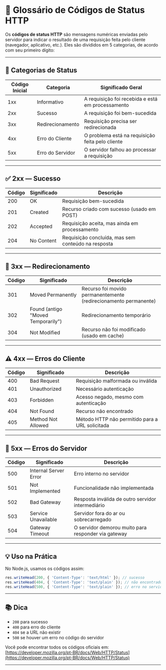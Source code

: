 # 📖 Glossário de Códigos de Status HTTP

Os **códigos de status HTTP** são mensagens numéricas enviadas pelo servidor para indicar o resultado de uma requisição feita pelo cliente (navegador, aplicativo, etc.). Eles são divididos em 5 categorias, de acordo com seu primeiro dígito:

---

## 🔢 Categorias de Status

| Código Inicial | Categoria                 | Significado Geral                         |
|----------------|---------------------------|--------------------------------------------|
| 1xx            | Informativo               | A requisição foi recebida e está em processamento |
| 2xx            | Sucesso                   | A requisição foi bem-sucedida              |
| 3xx            | Redirecionamento          | Requisição precisa ser redirecionada       |
| 4xx            | Erro do Cliente           | O problema está na requisição feita pelo cliente |
| 5xx            | Erro do Servidor          | O servidor falhou ao processar a requisição |

---

## ✅ 2xx — Sucesso

| Código | Significado                        | Descrição                                                                 |
|--------|------------------------------------|---------------------------------------------------------------------------|
| 200    | OK                                 | Requisição bem-sucedida                                                   |
| 201    | Created                            | Recurso criado com sucesso (usado em POST)                                |
| 202    | Accepted                           | Requisição aceita, mas ainda em processamento                             |
| 204    | No Content                         | Requisição concluída, mas sem conteúdo na resposta                        |

---

## 🔁 3xx — Redirecionamento

| Código | Significado                        | Descrição                                                                 |
|--------|------------------------------------|---------------------------------------------------------------------------|
| 301    | Moved Permanently                  | Recurso foi movido permanentemente (redirecionamento permanente)         |
| 302    | Found (antigo "Moved Temporarily") | Redirecionamento temporário                                               |
| 304    | Not Modified                       | Recurso não foi modificado (usado em cache)                              |

---

## ⚠️ 4xx — Erros do Cliente

| Código | Significado                        | Descrição                                                                 |
|--------|------------------------------------|---------------------------------------------------------------------------|
| 400    | Bad Request                        | Requisição malformada ou inválida                                         |
| 401    | Unauthorized                       | Necessário autenticação                                                   |
| 403    | Forbidden                          | Acesso negado, mesmo com autenticação                                     |
| 404    | Not Found                          | Recurso não encontrado                                                    |
| 405    | Method Not Allowed                 | Método HTTP não permitido para a URL solicitada                          |

---

## 🛑 5xx — Erros do Servidor

| Código | Significado                        | Descrição                                                                 |
|--------|------------------------------------|---------------------------------------------------------------------------|
| 500    | Internal Server Error              | Erro interno no servidor                                                 |
| 501    | Not Implemented                    | Funcionalidade não implementada                                          |
| 502    | Bad Gateway                        | Resposta inválida de outro servidor intermediário                        |
| 503    | Service Unavailable                | Servidor fora do ar ou sobrecarregado                                    |
| 504    | Gateway Timeout                    | O servidor demorou muito para responder via gateway                      |

---

## 💡 Uso na Prática

No Node.js, usamos os códigos assim:

```js
res.writeHead(200, { 'Content-Type': 'text/html' }); // sucesso
res.writeHead(404, { 'Content-Type': 'text/plain' }); // não encontrado
res.writeHead(500, { 'Content-Type': 'text/plain' }); // erro no servidor
````

---

## 📚 Dica

* `200` para sucesso
* `400` para erro do cliente
* `404` se a URL não existir
* `500` se houver um erro no código do servidor

Você pode encontrar todos os códigos oficiais em: [https://developer.mozilla.org/pt-BR/docs/Web/HTTP/Status](https://developer.mozilla.org/pt-BR/docs/Web/HTTP/Status)

---
